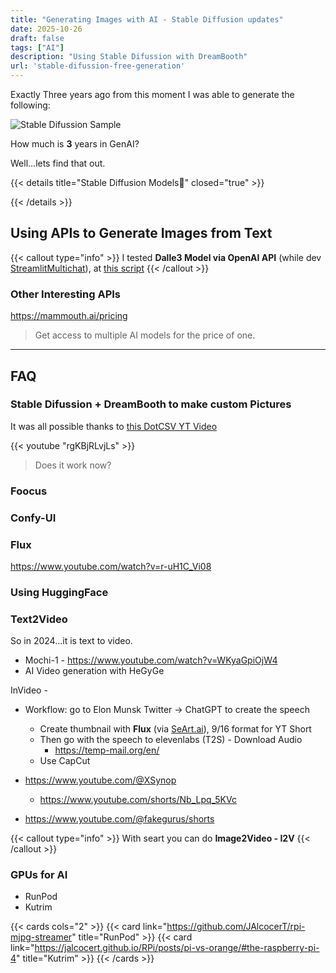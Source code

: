 ```yaml
---
title: "Generating Images with AI - Stable Diffusion updates"
date: 2025-10-26
draft: false
tags: ["AI"]
description: "Using Stable Difussion with DreamBooth"
url: 'stable-difussion-free-generation'
---
```


Exactly Three years ago from this moment I was able to generate the following:

![Stable Difussion Sample](/blog_img/GenAI/jalcocert-author.png)

How much is **3** years in GenAI? 

Well...lets find that out.


{{< details title="Stable Diffusion Models📌" closed="true" >}}

{{< /details >}}

## Using APIs to Generate Images from Text 

{{< callout type="info" >}}
I tested **Dalle3 Model via OpenAI API** (while dev [StreamlitMultichat](https://github.com/JAlcocerT/Streamlit-MultiChat/tree/main)), at [this script](https://github.com/JAlcocerT/Streamlit-MultiChat/blob/main/Z_Tests/Pict_for_SliDev-DaLLe/Dalle3SliDev.py)
{{< /callout >}}

### Other Interesting APIs

https://mammouth.ai/pricing

> Get access to multiple AI models for the price of one.

---

## FAQ

### Stable Difussion + DreamBooth to make custom Pictures

It was all possible thanks to [this DotCSV YT Video](https://www.youtube.com/watch?v=rgKBjRLvjLs)

<!-- {{< youtube id="v=rgKBjRLvjLs" autoplay="false" >}} -->
{{< youtube "rgKBjRLvjLs" >}}

> Does it work now?

### Foocus

### Confy-UI

### Flux

https://www.youtube.com/watch?v=r-uH1C_Vi08

### Using HuggingFace


### Text2Video

So in 2024...it is text to video.

* Mochi-1 - https://www.youtube.com/watch?v=WKyaGpiOjW4
* AI Video generation with HeGyGe

InVideo - 

* Workflow: go to Elon Munsk Twitter -> ChatGPT to create the speech
    * Create thumbnail with **Flux** (via [SeArt.ai](https://www.seaart.ai/)), 9/16 format for YT Short
    * Then go with the speech to elevenlabs (T2S) - Download Audio
        * https://temp-mail.org/en/
    * Use CapCut

* https://www.youtube.com/@XSynop
    * https://www.youtube.com/shorts/Nb_Lpq_5KVc
* https://www.youtube.com/@fakegurus/shorts

{{< callout type="info" >}}
With seart you can do **Image2Video - I2V**
{{< /callout >}}

### GPUs for AI

* RunPod
* Kutrim


{{< cards cols="2" >}}
  {{< card link="https://github.com/JAlcocerT/rpi-mjpg-streamer" title="RunPod" >}}
  {{< card link="https://jalcocert.github.io/RPi/posts/pi-vs-orange/#the-raspberry-pi-4" title="Kutrim" >}}
{{< /cards >}}